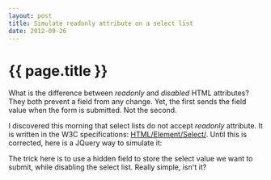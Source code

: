 ```yaml
---
layout: post
title: Simulate readonly attribute on a select list
date: 2012-09-26
---
```


# {{ page.title }}

What is the difference between _readonly_ and _disabled_ HTML attributes? They both prevent a field from any change. Yet, the first sends the field value when the form is submitted. Not the second.

I discovered this morning that select lists do not accept _readonly_ attribute. It is written in the W3C specifications: [HTML/Element/Select/](http://www.w3.org/wiki/HTML/Elements/select). Until this is corrected, here is a JQuery way to simulate it:

<script src="https://gist.github.com/jpetitcolas/4395080.js"> </script>

The trick here is to use a hidden field to store the select value we want to submit, while disabling the select list. Really simple, isn't it?